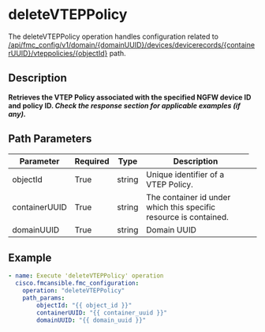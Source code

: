 # deleteVTEPPolicy

The deleteVTEPPolicy operation handles configuration related to [/api/fmc_config/v1/domain/{domainUUID}/devices/devicerecords/{containerUUID}/vteppolicies/{objectId}](/paths//api/fmc_config/v1/domain/{domain_uuid}/devices/devicerecords/{container_uuid}/vteppolicies/{object_id}.md) path.&nbsp;
## Description
**Retrieves the VTEP Policy associated with the specified NGFW device ID and policy ID. _Check the response section for applicable examples (if any)._**

## Path Parameters
| Parameter | Required | Type | Description |
| --------- | -------- | ---- | ----------- |
| objectId | True | string <td colspan=3> Unique identifier of a VTEP Policy. |
| containerUUID | True | string <td colspan=3> The container id under which this specific resource is contained. |
| domainUUID | True | string <td colspan=3> Domain UUID |

## Example
```yaml
- name: Execute 'deleteVTEPPolicy' operation
  cisco.fmcansible.fmc_configuration:
    operation: "deleteVTEPPolicy"
    path_params:
        objectId: "{{ object_id }}"
        containerUUID: "{{ container_uuid }}"
        domainUUID: "{{ domain_uuid }}"

```